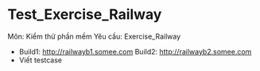 # Test_Exercise_Railway
Môn: Kiểm thử phần mềm
Yêu cầu: Exercise_Railway
+ Build1: http://railwayb1.somee.com
  Build2: http://railwayb2.somee.com
+ Viết testcase
